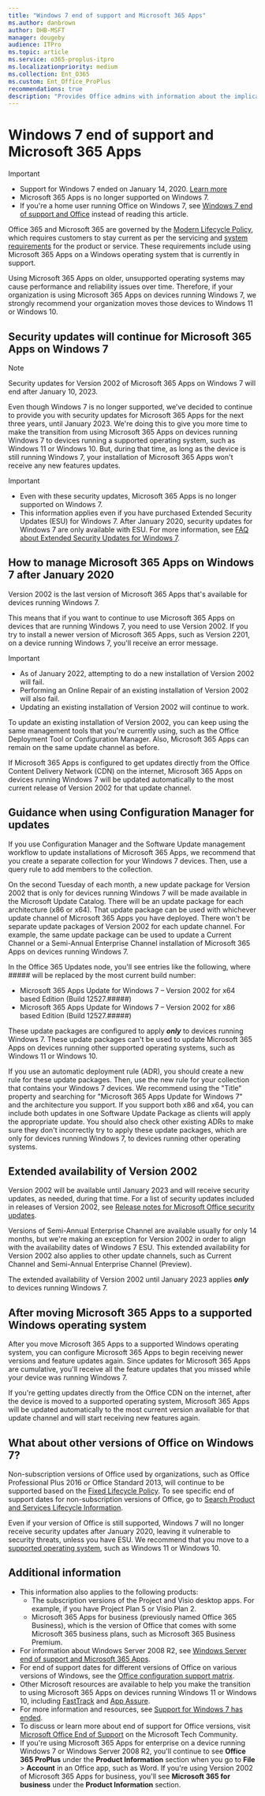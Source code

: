 ```yaml
---
title: "Windows 7 end of support and Microsoft 365 Apps"
ms.author: danbrown
author: DHB-MSFT
manager: dougeby
audience: ITPro
ms.topic: article
ms.service: o365-proplus-itpro
ms.localizationpriority: medium
ms.collection: Ent_O365
ms.custom: Ent_Office_ProPlus
recommendations: true
description: "Provides Office admins with information about the implications of Windows 7 end of support on Microsoft 365 Apps."
---
```


# Windows 7 end of support and Microsoft 365 Apps

> [!IMPORTANT]
> - Support for Windows 7 ended on January 14, 2020. [Learn more](https://www.microsoft.com/microsoft-365/windows/end-of-windows-7-support)
> - Microsoft 365 Apps is no longer supported on Windows 7.
> - If you're a home user running Office on Windows 7, see [Windows 7 end of support and Office](https://support.microsoft.com/office/78f20fab-b57b-44d7-8368-06a8493f3cb9) instead of reading this article.


Office 365 and Microsoft 365 are governed by the [Modern Lifecycle Policy](/lifecycle/policies/modern), which requires customers to stay current as per the servicing and [system requirements](https://www.microsoft.com/microsoft-365/microsoft-365-and-office-resources) for the product or service. These requirements include using Microsoft 365 Apps on a Windows operating system that is currently in support.

Using Microsoft 365 Apps on older, unsupported operating systems may cause performance and reliability issues over time. Therefore, if your organization is using Microsoft 365 Apps on devices running Windows 7, we strongly recommend your organization moves those devices to Windows 11 or Windows 10.

## Security updates will continue for Microsoft 365 Apps on Windows 7

> [!NOTE]
> Security updates for Version 2002 of Microsoft 365 Apps on Windows 7 will end after January 10, 2023.

Even though Windows 7 is no longer supported, we've decided to continue to provide you with security updates for Microsoft 365 Apps for the next three years, until January 2023. We're doing this to give you more time to make the transition from using Microsoft 365 Apps on devices running Windows 7 to devices running a supported operating system, such as Windows 11 or Windows 10. But, during that time, as long as the device is still running Windows 7, your installation of Microsoft 365 Apps won't receive any new features updates.

> [!IMPORTANT]
> - Even with these security updates, Microsoft 365 Apps is no longer supported on Windows 7.
> - This information applies even if you have purchased Extended Security Updates (ESU) for Windows 7. After January 2020, security updates for Windows 7 are only available with ESU. For more information, see [FAQ about Extended Security Updates for Windows 7](https://support.microsoft.com/help/4527878/faq-about-extended-security-updates-for-windows-7).

## How to manage Microsoft 365 Apps on Windows 7 after January 2020

Version 2002 is the last version of Microsoft 365 Apps that's available for devices running Windows 7.

This means that if you want to continue to use Microsoft 365 Apps on devices that are running Windows 7, you need to use Version 2002. If you try to install a newer version of Microsoft 365 Apps, such as Version 2201, on a device running Windows 7, you'll receive an error message.

> [!IMPORTANT]
> - As of January 2022, attempting to do a new installation of Version 2002 will fail.
> - Performing an Online Repair of an existing installation of Version 2002 will also fail.
> - Updating an existing installation of Version 2002 will continue to work.

To update an existing installation of Version 2002, you can keep using the same management tools that you're currently using, such as the Office Deployment Tool or Configuration Manager. Also, Microsoft 365 Apps can remain on the same update channel as before.

If Microsoft 365 Apps is configured to get updates directly from the Office Content Delivery Network (CDN) on the internet, Microsoft 365 Apps on devices running Windows 7 will be updated automatically to the most current release of Version 2002 for that update channel.

## Guidance when using Configuration Manager for updates

If you use Configuration Manager and the Software Update management workflow to update installations of Microsoft 365 Apps, we recommend that you create a separate collection for your Windows 7 devices. Then, use a query rule to add members to the collection.

On the second Tuesday of each month, a new update package for Version 2002 that is only for devices running Windows 7 will be made available in the Microsoft Update Catalog. There will be an update package for each architecture (x86 or x64). That update package can be used with whichever update channel of Microsoft 365 Apps you have deployed. There won't be separate update packages of Version 2002 for each update channel. For example, the same update package can be used to update a Current Channel or a Semi-Annual Enterprise Channel installation of Microsoft 365 Apps on devices running Windows 7.

In the Office 365 Updates node, you'll see entries like the following, where ##### will be replaced by the most current build number:

- Microsoft 365 Apps Update for Windows 7 – Version 2002 for x64 based Edition (Build 12527.#####)
- Microsoft 365 Apps Update for Windows 7 – Version 2002 for x86 based Edition (Build 12527.#####)

These update packages are configured to apply ***only*** to devices running Windows 7. These update packages can't be used to update Microsoft 365 Apps on devices running other supported operating systems, such as Windows 11 or Windows 10.

If you use an automatic deployment rule (ADR), you should create a new rule for these update packages. Then, use the new rule for your collection that contains your Windows 7 devices. We recommend using the "Title" property and searching for "Microsoft 365 Apps Update for Windows 7" and the architecture you support. If you support both x86 and x64, you can include both updates in one Software Update Package as clients will apply the appropriate update. You should also check other existing ADRs to make sure they don't incorrectly try to apply these update packages, which are only for devices running Windows 7, to devices running other operating systems.

## Extended availability of Version 2002

Version 2002 will be available until January 2023 and will receive security updates, as needed, during that time. For a list of security updates included in releases of Version 2002, see [Release notes for Microsoft Office security updates](/officeupdates/microsoft365-apps-security-updates).

Versions of Semi-Annual Enterprise Channel are available usually for only 14 months, but we're making an exception for Version 2002 in order to align with the availability dates of Windows 7 ESU. This extended availability for Version 2002 also applies to other update channels, such as Current Channel and Semi-Annual Enterprise Channel (Preview).

The extended availability of Version 2002 until January 2023 applies ***only*** to devices running Windows 7.

## After moving Microsoft 365 Apps to a supported Windows operating system

After you move Microsoft 365 Apps to a supported Windows operating system, you can configure Microsoft 365 Apps to begin receiving newer versions and feature updates again. Since updates for Microsoft 365 Apps are cumulative, you'll receive all the feature updates that you missed while your device was running Windows 7.

If you're getting updates directly from the Office CDN on the internet, after the device is moved to a supported operating system, Microsoft 365 Apps will be updated automatically to the most current version available for that update channel and will start receiving new features again.

## What about other versions of Office on Windows 7?

Non-subscription versions of Office used by organizations, such as Office Professional Plus 2016 or Office Standard 2013, will continue to be supported based on the [Fixed Lifecycle Policy](/lifecycle/policies/fixed). To see specific end of support dates for non-subscription versions of Office, go to [Search Product and Services Lifecycle Information](/lifecycle/products/).

Even if your version of Office is still supported, Windows 7 will no longer receive security updates after January 2020, leaving it vulnerable to security threats, unless you have ESU. We recommend that you move to a [supported operating system](https://www.microsoft.com/microsoft-365/microsoft-365-and-office-resources), such as Windows 11 or Windows 10.

## Additional information

- This information also applies to the following products:
   - The subscription versions of the Project and Visio desktop apps. For example, if you have Project Plan 5 or Visio Plan 2.
  - Microsoft 365 Apps for business (previously named Office 365 Business), which is the version of Office that comes with some Microsoft 365 business plans, such as Microsoft 365 Business Premium.
- For information about Windows Server 2008 R2, see [Windows Server end of support and Microsoft 365 Apps](windows-server-support.md).
- For end of support dates for different versions of Office on various versions of Windows, see the [Office configuration support matrix](https://go.microsoft.com/fwlink/p/?linkid=2111390).
- Other Microsoft resources are available to help you make the transition to using Microsoft 365 Apps on devices running Windows 11 or Windows 10, including [FastTrack](/fasttrack/win-10-fasttrack-benefit-for-windows-10) and [App Assure](https://www.microsoft.com/fasttrack/microsoft-365/app-assure?rtc=1).
- For more information and resources, see [Support for Windows 7 has ended](https://www.microsoft.com/microsoft-365/windows/end-of-windows-7-support).
- To discuss or learn more about end of support for Office versions, visit [Microsoft Office End of Support](https://techcommunity.microsoft.com/t5/microsoft-office-end-of-support/ct-p/OfficeEOS) on the Microsoft Tech Community.
- If you're using Microsoft 365 Apps for enterprise on a device running Windows 7 or Windows Server 2008 R2, you'll continue to see **Office 365 ProPlus** under the **Product Information** section when you go to **File** > **Account** in an Office app, such as Word. If you're using Version 2002 of Microsoft 365 Apps for business, you'll see **Microsoft 365 for business** under the **Product Information** section.
